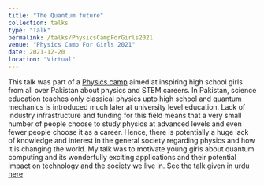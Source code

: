 ```yaml
---
title: "The Quantum future"
collection: talks
type: "Talk"
permalink: /talks/PhysicsCampForGirls2021
venue: "Physics Camp For Girls 2021"
date: 2021-12-20
location: "Virtual"
---
```

This talk was part of a [Physics camp](https://physicscamp4girls.pk/) aimed at inspiring high school girls from all over Pakistan about physics and STEM careers.
In Pakistan, science education teaches only classical physics upto high school and quantum mechanics is introduced much later at university level education.
Lack of industry infrastructure and funding for this field means that a very small number of people choose to study physics at advanced levels and even fewer people 
choose it as a career. Hence, there is potentially a huge lack of knowledge and interest in the general society regarding physics and how it is changing the world.
My talk was to motivate young girls about quantum computing and its wonderfully exciting applications and their potential impact on technology and the society we live in. 
See the talk given in urdu [here](https://www.youtube.com/watch?v=n5F1LEqPl98&list=PL_vhcZzioTVWX4NOgMUKA7RPGJ7KMsYoA&index=2)
